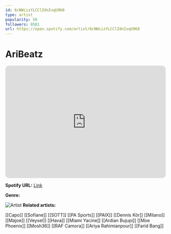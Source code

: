 ```yaml
---
id: 6cNWiizYLCClZdnIvqU968
type: artist
popularity: 59
followers: 9581
url: https://open.spotify.com/artist/6cNWiizYLCClZdnIvqU968
---
```

# AriBeatz

<iframe style="border-radius:12px" src="https://open.spotify.com/embed/artist/6cNWiizYLCClZdnIvqU968" width="100%" height="352" frameBorder="0" allowfullscreen="" allow="autoplay; clipboard-write; encrypted-media; fullscreen; picture-in-picture" loading="lazy"></iframe>

**Spotify URL:** [Link](https://open.spotify.com/artist/6cNWiizYLCClZdnIvqU968)

**Genre:** 

![Artist](https://i.scdn.co/image/ab6761610000e5eb035be3a9ae0281831f7ef230)
**Related artists:**

[[Capo]]
[[Sofiane]]
[[SOTT]]
[[PA Sports]]
[[PAIX]]
[[Dennis Kör]]
[[Milano]]
[[Majoe]]
[[Veysel]]
[[Hava]]
[[Miami Yacine]]
[[Ardian Bujupi]]
[[Moe Phoenix]]
[[Mosh36]]
[[RAF Camora]]
[[Ariya Rahimianpour]]
[[Farid Bang]]
